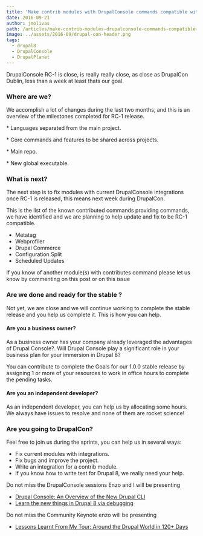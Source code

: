 ```yaml
---
title: 'Make contrib modules with DrupalConsole commands compatible with RC-1'
date: 2016-09-21
author: jmolivas
path: /articles/make-contrib-modules-drupalconsole-commands-compatible-rc-1
image: ../assets/2016-09/drupal-con-header.png
tags:
  - drupal8
  - DrupalConsole
  - DrupalPlanet
---
```


DrupalConsole RC-1 is close, is really really close, as close as DrupalCon Dublin, less than a week at least thats our goal.

### Where are we?

We accomplish a lot of changes during the last two months, and this is an overview of the milestones completed for RC-1 release.

\* Languages separated from the main project.  


\* Core commands and features to be shared across projects.  


\* Main repo.  


\* New global executable.   


### What is next?

The next step is to fix modules with current DrupalConsole integrations once RC-1 is released, this means next week during DrupalCon.

This is the list of the known contributed commands providing commands, we have identified and we are planning to help update and fix to be RC-1 compatible.

- Metatag
- Webprofiler
- Drupal Commerce
- Configuration Split
- Scheduled Updates

If you know of another module(s) with contributes command please let us know by commenting on this post or on this issue 

### Are we done and ready for the stable ?

Not yet, we are close and we will continue working to complete the stable release and you help us complete it. This is how you can help.

#### Are you a business owner?

As a business owner has your company already leveraged the advantages of Drupal Console?. Will Drupal Console play a significant role in your business plan for your immersion in Drupal 8?

You can contribute to complete the Goals for our 1.0.0 stable release by assigning 1 or more of your resources to work in office hours to complete the pending tasks.

#### Are you an independent developer?

As an independent developer, you can help us by allocating some hours. We always have issues to resolve and none of them are rocket science!

### Are you going to DrupalCon?


Feel free to join us during the sprints, you can help us in several ways:

- Fix current modules with integrations.
- Fix bugs and improve the project.
- Write an integration for a contrib module.
- If you know how to write test for Drupal 8, we really need your help.

Do not miss the DrupalConsole sessions Enzo and I will be presenting

- [Drupal Console: An Overview of the New Drupal CLI](https://events.drupal.org/dublin2016/sessions/drupal-console-overview-new-drupal-cli)
- [Learn the new things in Drupal 8 via debugging](https://events.drupal.org/dublin2016/sessions/learn-new-things-drupal-8-debugging)

Do not miss the Community Keynote enzo will be presenting

- [Lessons Learnt From My Tour: Around the Drupal World in 120+ Days](https://events.drupal.org/dublin2016/sessions/lessons-i-learn-my-tour-around-drupal-work-120-days)
